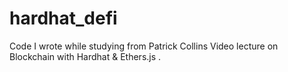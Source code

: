 # hardhat_defi

Code I wrote while studying from Patrick Collins Video lecture on Blockchain with Hardhat & Ethers.js .
